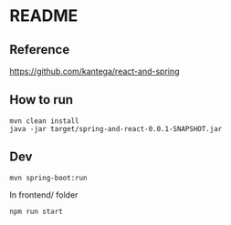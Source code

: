 # README
## Reference
https://github.com/kantega/react-and-spring

## How to run

```
mvn clean install
java -jar target/spring-and-react-0.0.1-SNAPSHOT.jar
```

## Dev
```
mvn spring-boot:run
```
In frontend/ folder
```
npm run start
```